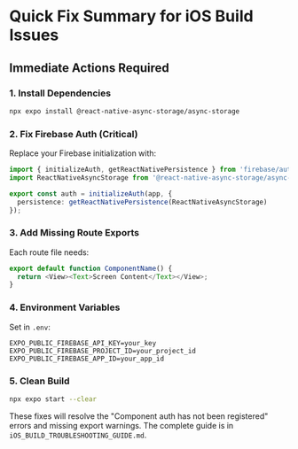 # Quick Fix Summary for iOS Build Issues

## Immediate Actions Required

### 1. Install Dependencies
```bash
npx expo install @react-native-async-storage/async-storage
```

### 2. Fix Firebase Auth (Critical)
Replace your Firebase initialization with:
```typescript
import { initializeAuth, getReactNativePersistence } from 'firebase/auth';
import ReactNativeAsyncStorage from '@react-native-async-storage/async-storage';

export const auth = initializeAuth(app, {
  persistence: getReactNativePersistence(ReactNativeAsyncStorage)
});
```

### 3. Add Missing Route Exports
Each route file needs:
```typescript
export default function ComponentName() {
  return <View><Text>Screen Content</Text></View>;
}
```

### 4. Environment Variables
Set in `.env`:
```
EXPO_PUBLIC_FIREBASE_API_KEY=your_key
EXPO_PUBLIC_FIREBASE_PROJECT_ID=your_project_id  
EXPO_PUBLIC_FIREBASE_APP_ID=your_app_id
```

### 5. Clean Build
```bash
npx expo start --clear
```

These fixes will resolve the "Component auth has not been registered" errors and missing export warnings. The complete guide is in `iOS_BUILD_TROUBLESHOOTING_GUIDE.md`.